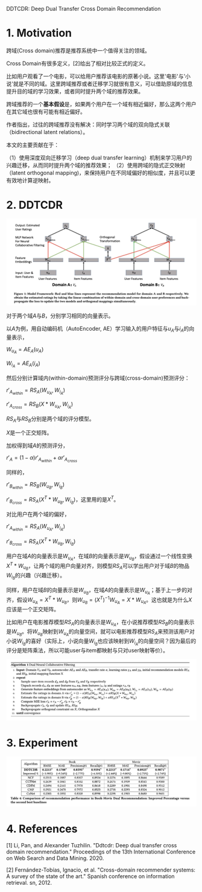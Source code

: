 DDTCDR: Deep Dual Transfer Cross Domain Recommendation


# 1. Motivation

跨域(Cross domain)推荐是推荐系统中一个值得关注的领域。

Cross Domain有很多定义，[2]给出了相对比较正式的定义。

比如用户观看了一个电影，可以给用户推荐该电影的原著小说。这里'电影'与'小说'就是不同的域。这里跨域推荐或者迁移学习就很有意义，可以借助原域的信息提升目的域的学习效果，或者同时提升两个域的推荐效果。

跨域推荐的一个**基本假设**是，如果两个用户在一个域有相近偏好，那么这两个用户在其它域也很有可能有相近偏好。

作者指出，过往的跨域推荐没有解决：同时学习两个域的双向隐式关联（bidirectional latent relations）。

本文的主要贡献在于：

（1）使用深度双向迁移学习（deep dual transfer learning）机制来学习用户的兴趣迁移，从而同时提升两个域的推荐效果；
（2）使用跨域的隐式正交映射（latent orthogonal mapping)，来保持用户在不同域偏好的相似度，并且可以更有效地计算逆映射。

# 2. DDTCDR

<img src='images/ddtcdr_model.jpg'>

对于两个域$A$与$B$，分别学习相同的向量表示。

以$A$为例，用自动编码机（AutoEncoder, AE）学习输入的用户特征与$u_A$与$i_A$的向量表示，

$W_{u_A} = AE_A(u_A)$

$W_{i_A} = AE_A(i_A)$

然后分别计算域内(within-domain)预测评分与跨域(cross-domain)预测评分：

$r'_{A_{within}} = RS_A(W_{u_A}, W_{i_A})$

$r'_{A_{cross}} = RS_B(X * W_{u_A}, W_{i_A})$

$RS_A$与$RS_B$分别是两个域的评分模型。

$X$是一个正交矩阵。

加权得到域$A$的预测评分，

$r'_A = (1-\alpha) r'_{A_{within}} + \alpha r'_{A_{cross}}$

同样的，

$r'_{B_{within}} = RS_B(W_{u_B}, W_{i_B})$

$r'_{B_{cross}} = RS_A(X^T * W_{u_B}, W_{i_B})$，这里用的是$X^T$。

对比用户在两个域的偏好，

$r'_{A_{within}} = RS_A(W_{u_A}, W_{i_A})$

$r'_{B_{cross}} = RS_A(X^T * W_{u_B}, W_{i_B})$


用户在域$A$的向量表示是$W_{u_A}$，在域$B$的向量表示是$W_{u_B}$，假设通过一个线性变换$X^T * W_{u_B}$，让两个域的用户向量对齐，则模型$RS_A$可以学出用户对于域$B$的物品$W_{i_B}$的兴趣（兴趣迁移）。

同样，用户在域$B$的向量表示是$W_{u_B}$，在域$A$的向量表示是$W_{u_A}$；基于上一步的对齐，假设$W_{u_A} = X^T * W_{u_B}$，则$W_{u_B} = (X^T)^{-1} W_{u_A} = X * W_{u_A}$。这也就是为什么$X$应该是一个正交矩阵。

比如用户在电影推荐模型$RS_A$的向量表示是$W_{u_A}$，在小说推荐模型$RS_B$的向量表示是$W_{u_B}$。将$W_{u_B}$映射到$W_{u_A}$的向量空间，就可以电影推荐模型$RS_A$来预测该用户对小说$W_{i_B}$的喜好（实际上，小说向量$W_{i_B}$也应该映射到$W_{i_A}$的向量空间？因为最后的评分是矩阵乘法，所以可能user与item都映射与只对user映射等价）。

<img src='images/ddtcdr_algorithm.jpg'>

# 3. Experiment

<img src='images/ddtcdr_result.jpg'>

# 4. References

[1] Li, Pan, and Alexander Tuzhilin. "Ddtcdr: Deep dual transfer cross domain recommendation." Proceedings of the 13th International Conference on Web Search and Data Mining. 2020.

[2] Fernández-Tobías, Ignacio, et al. "Cross-domain recommender systems: A survey of the state of the art." Spanish conference on information retrieval. sn, 2012.